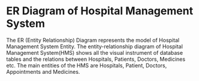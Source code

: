 # ER Diagram of Hospital Management System
The ER (Entity Relationship) Diagram represents the model of Hospital Management System Entity. The entity-relationship diagram of Hospital Management System(HMS) shows all the visual instrument of database tables and the relations between Hospitals, Patients, Doctors, Medicines etc. The main entities of the HMS are Hospitals, Patient, Doctors, Appointments and Medicines.

